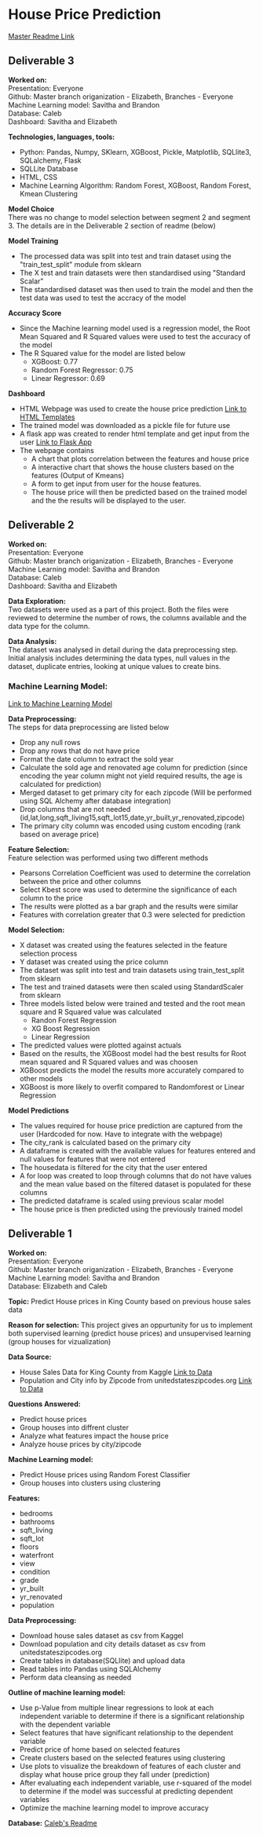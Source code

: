 # House Price Prediction

[Master Readme Link](https://github.com/ElizMishina/Data_analytics_Bootcamp_Project/tree/main)

## Deliverable 3

**Worked on:**  
Presentation: Everyone  
Github: Master branch origanization - Elizabeth, Branches - Everyone  
Machine Learning model: Savitha and Brandon  
Database: Caleb  
Dashboard: Savitha and Elizabeth  

**Technologies, languages, tools:**  

- Python: Pandas, Numpy, SKlearn, XGBoost, Pickle, Matplotlib, SQLlite3, SQLalchemy, Flask  
- SQLLite Database  
- HTML, CSS  
- Machine Learning Algorithm: Random Forest, XGBoost, Random Forest, Kmean Clustering  

**Model Choice**  
There was no change to model selection between segment 2 and segment 3. The details are in the Deliverable 2 section of readme (below)

**Model Training**  

- The processed data was split into test and train dataset using the "train_test_split" module from sklearn  
- The X test and train datasets were then standardised using "Standard Scalar"  
- The standardised dataset was then used to train the model and then the test data was used to test the accracy of the model

**Accuracy Score**  

- Since the Machine learning model used is a regression model, the Root Mean Squared and R Squared values were used to test the accuracy of the model
- The R Squared value for the model are listed below
    - XGBoost: 0.77
    - Random Forest Regressor: 0.75
    - Linear Regressor: 0.69

**Dashboard**

- HTML Webpage was used to create the house price prediction [Link to HTML Templates](https://github.com/ElizMishina/Data_analytics_Bootcamp_Project/tree/ssathya/Machine%20Learning%20Model/templates)
- The trained model was downloaded as a pickle file for future use
- A flask app was created to render html template and get input from the user [Link to Flask App](https://github.com/ElizMishina/Data_analytics_Bootcamp_Project/blob/ssathya/Machine%20Learning%20Model/app.py)
- The webpage contains
    - A chart that plots correlation between the features and house price 
    - A interactive chart that shows the house clusters based on the features (Output of Kmeans)
    - A form to get input from user for the house features.
    - The house price will then be predicted based on the trained model and the the results will be displayed to the user.

## Deliverable 2  

**Worked on:**  
Presentation: Everyone  
Github: Master branch origanization - Elizabeth, Branches - Everyone  
Machine Learning model: Savitha and Brandon  
Database: Caleb  
Dashboard: Savitha and Elizabeth  

**Data Exploration:**  
Two datasets were used as a part of this project. Both the files were reviewed to determine the number of rows, the columns available and the data type for the column.

**Data Analysis:**  
The dataset was analysed in detail during the data preprocessing step. Initial analysis includes determining the data types, null values in the dataset, duplicate entries, looking at unique values to create bins.

### Machine Learning Model:  

[Link to Machine Learning Model](https://github.com/ElizMishina/Data_analytics_Bootcamp_Project/blob/ssathya/Machine%20Learning%20Model/House_Price_Prediction_ML.ipynb)

**Data Preprocessing:**  
The steps for data preprocessing are listed below

* Drop any null rows
* Drop any rows that do not have price
* Format the date column to extract the sold year
* Calculate the sold age and renovated age column for prediction (since encoding the year column might not yield required results, the age is calculated for prediction)
* Merged dataset to get primary city for each zipcode (Will be performed using SQL Alchemy after database integration)
* Drop columns that are not needed (id,lat,long,sqft_living15,sqft_lot15,date,yr_built,yr_renovated,zipcode)
* The primary city column was encoded using custom encoding (rank based on average price)

**Feature Selection:**  
Feature selection was performed using two different methods

* Pearsons Correlation Coefficient was used to determine the correlation between the price and other columns
* Select Kbest score was used to determine the significance of each column to the price
* The results were plotted as a bar graph and the results were similar
* Features with correlation greater that 0.3 were selected for prediction

**Model Selection:**  

* X dataset was created using the features selected in the feature selection process
* Y dataset was created using the price column
* The dataset was split into test and train datasets using train_test_split from sklearn
* The test and trained datasets were then scaled using StandardScaler from sklearn
* Three models listed below were trained and tested and the root mean square and R Squared value was calculated
    - Randon Forest Regression
    - XG Boost Regression
    - Linear Regression
* The predicted values were plotted against actuals
* Based on the results, the XGBoost model had the best results for Root mean squared and R Squared values and was choosen 
* XGBoost predicts the model the results more accurately compared to other models
* XGBoost  is more likely to overfit compared to Randomforest or Linear Regression

**Model Predictions**  

* The values required for house price prediction are captured from the user (Hardcoded for now. Have to integrate with the webpage)
* The city_rank is calculated based on the primary city
* A dataframe is created with the available values for features entered and null values for features that were not entered
* The housedata is filtered for the city that the user entered
* A for loop was created to loop through columns that do not have values and the mean value based on the filtered dataset is populated for these columns
* The predicted dataframe is scaled using previous scalar model
* The house price is then predicted using the previously trained model

## Deliverable 1

**Worked on:**  
Presentation: Everyone  
Github: Master branch origanization - Elizabeth, Branches - Everyone  
Machine Learning model: Savitha and Brandon  
Database: Elizabeth and Caleb  

**Topic:** Predict House prices in King County based on previous house sales data  

**Reason for selection:** This project gives an oppurtunity for us to implement both supervised learning (predict house prices) and unsupervised learning (group houses for vizualization)  

**Data Source:**  

- House Sales Data for King County from Kaggle [Link to Data](https://www.kaggle.com/achyutanandaparida/dataset%20from%20%20house%20sales%20in%20king%20county,%20usa)  
- Population and City info by Zipcode from unitedstateszipcodes.org [Link to Data](https://www.unitedstateszipcodes.org/wa/#zips-list)

**Questions Answered:**  

- Predict house prices  
- Group houses into diffrent cluster  
- Analyze what features impact the house price  
- Analyze house prices by city/zipcode

**Machine Learning model:**  

- Predict House prices using Random Forest Classifier  
- Group houses into clusters using clustering  

**Features:**

- bedrooms
- bathrooms
- sqft_living
- sqft_lot
- floors
- waterfront
- view
- condition
- grade
- yr_built
- yr_renovated
- population

**Data Preprocessing:**

- Download house sales dataset as csv from Kaggel
- Download population and city details dataset as csv from unitedstateszipcodes.org
- Create tables in database(SQLlite) and upload data
- Read tables into Pandas using SQLAlchemy
- Perform data cleansing as needed

**Outline of machine learning model:**

- Use p-Value from multiple linear regressions to look at each independent variable to determine if there is a significant relationship with the dependent variable
- Select features that have significant relationship to the dependent variable
- Predict price of home based on selected features
- Create clusters based on the selected features using clustering
- Use plots to visualize the breakdown of features of each cluster and display what house price group they fall under (prediction)
- After evaluating each independent variable, use r-squared of the model to determine if the model was successful at predicting dependent variables
- Optimize the machine learning model to improve accuracy

**Database:**
[Caleb's Readme](https://github.com/ElizMishina/Data_analytics_Bootcamp_Project/tree/Caleb)
